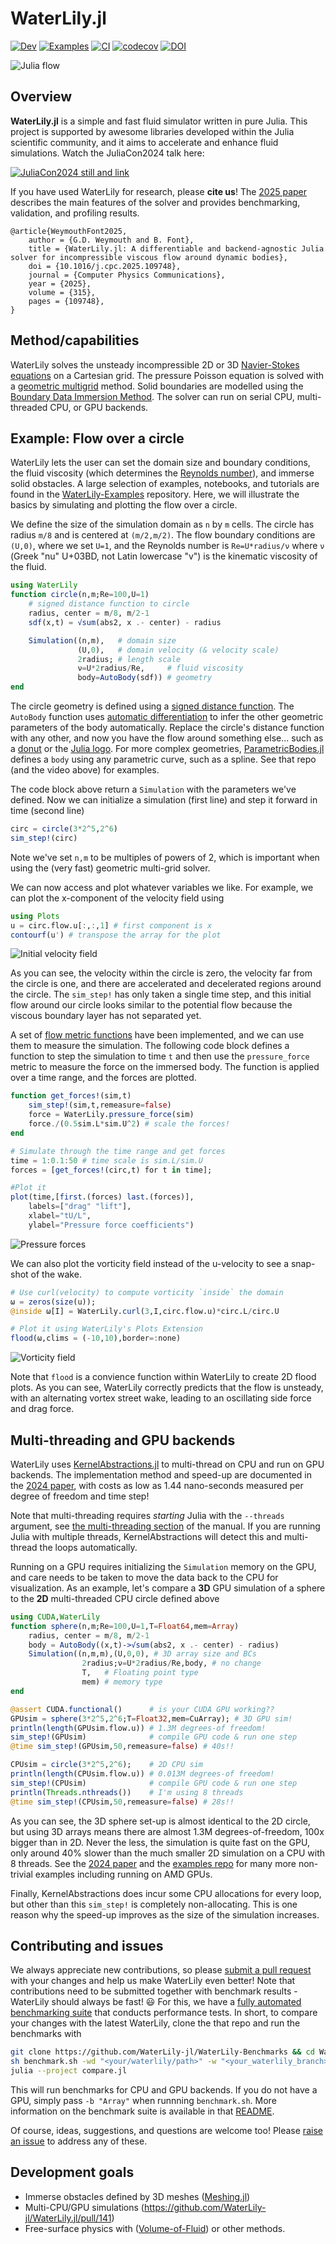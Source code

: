 # WaterLily.jl

[![Dev](https://img.shields.io/badge/docs-dev-blue.svg)](https://WaterLily-jl.github.io/WaterLily.jl/dev/)
[![Examples](https://img.shields.io/badge/view-examples-blue.svg)](https://github.com/WaterLily-jl/WaterLily-Examples/)
[![CI](https://github.com/WaterLily-jl/WaterLily.jl/actions/workflows/ci.yml/badge.svg)](https://github.com/WaterLily-jl/WaterLily.jl/actions/workflows/ci.yml)
[![codecov](https://codecov.io/gh/WaterLily-jl/WaterLily.jl/branch/master/graph/badge.svg?token=8XYFWKOUFN)](https://codecov.io/gh/WaterLily-jl/WaterLily.jl)
[![DOI](https://zenodo.org/badge/DOI/10.1016/j.cpc.2025.109748.svg)](https://doi.org/10.1016/j.cpc.2025.109748)

![Julia flow](assets/julia.gif)

## Overview

**WaterLily.jl** is a simple and fast fluid simulator written in pure Julia. This project is supported by awesome libraries developed within the Julia scientific community, and it aims to accelerate and enhance fluid simulations. Watch the JuliaCon2024 talk here:

[![JuliaCon2024 still and link](assets/JuliaCon2024.png)](https://www.youtube.com/watch?v=FwMh2rq9kOU)

If you have used WaterLily for research, please __cite us__! The [2025 paper](https://doi.org/10.1016/j.cpc.2025.109748) describes the main features of the solver and provides benchmarking, validation, and profiling results.
```
@article{WeymouthFont2025,
    author = {G.D. Weymouth and B. Font},
    title = {WaterLily.jl: A differentiable and backend-agnostic Julia solver for incompressible viscous flow around dynamic bodies},
    doi = {10.1016/j.cpc.2025.109748},
    journal = {Computer Physics Communications},
    year = {2025},
    volume = {315},
    pages = {109748},
}
```

## Method/capabilities

WaterLily solves the unsteady incompressible 2D or 3D [Navier-Stokes equations](https://en.wikipedia.org/wiki/Navier%E2%80%93Stokes_equations) on a Cartesian grid. The pressure Poisson equation is solved with a [geometric multigrid](https://en.wikipedia.org/wiki/Multigrid_method) method. Solid boundaries are modelled using the [Boundary Data Immersion Method](https://eprints.soton.ac.uk/369635/). The solver can run on serial CPU, multi-threaded CPU, or GPU backends.

## Example: Flow over a circle

WaterLily lets the user can set the domain size and boundary conditions, the fluid viscosity (which determines the [Reynolds number](https://en.wikipedia.org/wiki/Reynolds_number)), and immerse solid obstacles. A large selection of examples, notebooks, and tutorials are found in the [WaterLily-Examples](https://github.com/WaterLily-jl/WaterLily-Examples) repository. Here, we will illustrate the basics by simulating and plotting the flow over a circle.

We define the size of the simulation domain as `n` by `m` cells. The circle has radius `m/8` and is centered at `(m/2,m/2)`. The flow boundary conditions are `(U,0)`, where we set `U=1`, and the Reynolds number is `Re=U*radius/ν` where `ν` (Greek "nu" U+03BD, not Latin lowercase "v") is the kinematic viscosity of the fluid.
```julia
using WaterLily
function circle(n,m;Re=100,U=1)
    # signed distance function to circle
    radius, center = m/8, m/2-1
    sdf(x,t) = √sum(abs2, x .- center) - radius

    Simulation((n,m),   # domain size
               (U,0),   # domain velocity (& velocity scale)
               2radius; # length scale
               ν=U*2radius/Re,     # fluid viscosity
               body=AutoBody(sdf)) # geometry
end
```
The circle geometry is defined using a [signed distance function](https://en.wikipedia.org/wiki/Signed_distance_function#Applications). The `AutoBody` function uses [automatic differentiation](https://github.com/JuliaDiff/) to infer the other geometric parameters of the body automatically. Replace the circle's distance function with any other, and now you have the flow around something else... such as a [donut](https://github.com/WaterLily-jl/WaterLily-Examples/blob/main/examples/ThreeD_Donut.jl) or the [Julia logo](https://github.com/WaterLily-jl/WaterLily-Examples/blob/main/examples/TwoD_Julia.jl). For more complex geometries, [ParametricBodies.jl](https://github.com/WaterLily-jl/ParametricBodies.jl) defines a `body` using any parametric curve, such as a spline. See that repo (and the video above) for examples.

The code block above return a `Simulation` with the parameters we've defined. Now we can initialize a simulation (first line) and step it forward in time (second line)
```julia
circ = circle(3*2^5,2^6)
sim_step!(circ)
```
Note we've set `n,m` to be multiples of powers of 2, which is important when using the (very fast) geometric multi-grid solver.

We can now access and plot whatever variables we like. For example, we can plot the x-component of the velocity field using
```julia
using Plots
u = circ.flow.u[:,:,1] # first component is x
contourf(u') # transpose the array for the plot
```
![Initial velocity field](assets/u0.png)

As you can see, the velocity within the circle is zero, the velocity far from the circle is one, and there are accelerated and decelerated regions around the circle. The `sim_step!` has only taken a single time step, and this initial flow around our circle looks similar to the potential flow because the viscous boundary layer has not separated yet.

A set of [flow metric functions](https://github.com/WaterLily-jl/WaterLily.jl/blob/master/src/Metrics.jl) have been implemented, and we can use them to measure the simulation. The following code block defines a function to step the simulation to time `t` and then use the `pressure_force` metric to measure the force on the immersed body. The function is applied over a time range, and the forces are plotted.
```Julia
function get_forces!(sim,t)
    sim_step!(sim,t,remeasure=false)
    force = WaterLily.pressure_force(sim)
    force./(0.5sim.L*sim.U^2) # scale the forces!
end

# Simulate through the time range and get forces
time = 1:0.1:50 # time scale is sim.L/sim.U
forces = [get_forces!(circ,t) for t in time];

#Plot it
plot(time,[first.(forces) last.(forces)],
    labels=["drag" "lift"],
    xlabel="tU/L",
    ylabel="Pressure force coefficients")
```
![Pressure forces](assets/forces.png)

We can also plot the vorticity field instead of the u-velocity to see a snap-shot of the wake.

```julia
# Use curl(velocity) to compute vorticity `inside` the domain
ω = zeros(size(u));
@inside ω[I] = WaterLily.curl(3,I,circ.flow.u)*circ.L/circ.U

# Plot it using WaterLily's Plots Extension
flood(ω,clims = (-10,10),border=:none)
```
![Vorticity field](assets/vort.png)

Note that `flood` is a convience function within WaterLily to create 2D flood plots.
As you can see, WaterLily correctly predicts that the flow is unsteady, with an alternating vortex street wake, leading to an oscillating side force and drag force.

## Multi-threading and GPU backends

WaterLily uses [KernelAbstractions.jl](https://github.com/JuliaGPU/KernelAbstractions.jl) to multi-thread on CPU and run on GPU backends. The implementation method and speed-up are documented in the [2024 paper](https://physics.paperswithcode.com/paper/waterlily-jl-a-differentiable-and-backend), with costs as low as 1.44 nano-seconds measured per degree of freedom and time step!

Note that multi-threading requires _starting_ Julia with the `--threads` argument, see [the multi-threading section](https://docs.julialang.org/en/v1/manual/multi-threading/) of the manual. If you are running Julia with multiple threads, KernelAbstractions will detect this and multi-thread the loops automatically.

Running on a GPU requires initializing the `Simulation` memory on the GPU, and care needs to be taken to move the data back to the CPU for visualization. As an example, let's compare a **3D** GPU simulation of a sphere to the **2D** multi-threaded CPU circle defined above
```Julia
using CUDA,WaterLily
function sphere(n,m;Re=100,U=1,T=Float64,mem=Array)
    radius, center = m/8, m/2-1
    body = AutoBody((x,t)->√sum(abs2, x .- center) - radius)
    Simulation((n,m,m),(U,0,0), # 3D array size and BCs
                2radius;ν=U*2radius/Re,body, # no change
                T,   # Floating point type
                mem) # memory type
end

@assert CUDA.functional()      # is your CUDA GPU working??
GPUsim = sphere(3*2^5,2^6;T=Float32,mem=CuArray); # 3D GPU sim!
println(length(GPUsim.flow.u)) # 1.3M degrees-of freedom!
sim_step!(GPUsim)              # compile GPU code & run one step
@time sim_step!(GPUsim,50,remeasure=false) # 40s!!

CPUsim = circle(3*2^5,2^6);    # 2D CPU sim
println(length(CPUsim.flow.u)) # 0.013M degrees-of freedom!
sim_step!(CPUsim)              # compile GPU code & run one step
println(Threads.nthreads())    # I'm using 8 threads
@time sim_step!(CPUsim,50,remeasure=false) # 28s!!
```
As you can see, the 3D sphere set-up is almost identical to the 2D circle, but using 3D arrays means there are almost 1.3M degrees-of-freedom, 100x bigger than in 2D. Never the less, the simulation is quite fast on the GPU, only around 40% slower than the much smaller 2D simulation on a CPU with 8 threads. See the [2024 paper](https://physics.paperswithcode.com/paper/waterlily-jl-a-differentiable-and-backend) and the [examples repo](https://github.com/WaterLily-jl/WaterLily-Examples) for many more non-trivial examples including running on AMD GPUs.

Finally, KernelAbstractions does incur some CPU allocations for every loop, but other than this `sim_step!` is completely non-allocating. This is one reason why the speed-up improves as the size of the simulation increases.

## Contributing and issues

We always appreciate new contributions, so please [submit a pull request](https://github.com/WaterLily-jl/WaterLily.jl/compare) with your changes and help us make WaterLily even better! Note that contributions need to be submitted together with benchmark results - WaterLily should always be fast! 😃 For this, we have a [fully automated benchmarking suite](https://github.com/WaterLily-jl/WaterLily-Benchmarks) that conducts performance tests. In short, to compare your changes with the latest WaterLily, clone the that repo and run the benchmarks with
``` sh
git clone https://github.com/WaterLily-jl/WaterLily-Benchmarks && cd WaterLily-Benchmarks
sh benchmark.sh -wd "<your/waterlily/path>" -w "<your_waterlily_branch> master"
julia --project compare.jl
```
This will run benchmarks for CPU and GPU backends. If you do not have a GPU, simply pass `-b "Array"` when runnning `benchmark.sh`. More information on the benchmark suite is available in that [README](https://github.com/WaterLily-jl/WaterLily-Benchmarks/blob/main/README.md).

Of course, ideas, suggestions, and questions are welcome too! Please [raise an issue](https://github.com/WaterLily-jl/WaterLily.jl/issues/new/choose) to address any of these.

## Development goals
 - Immerse obstacles defined by 3D meshes ([Meshing.jl](https://github.com/JuliaGeometry/Meshing.jl))
 - Multi-CPU/GPU simulations (https://github.com/WaterLily-jl/WaterLily.jl/pull/141)
 - Free-surface physics with ([Volume-of-Fluid](https://github.com/TzuYaoHuang/WaterLily.jl/blob/master/src/Multiphase.jl)) or other methods.

